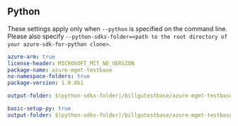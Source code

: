 ## Python

These settings apply only when `--python` is specified on the command line.
Please also specify `--python-sdks-folder=<path to the root directory of your azure-sdk-for-python clone>`.

``` yaml $(python)
azure-arm: true
license-header: MICROSOFT_MIT_NO_VERSION
package-name: azure-mgmt-testbase
no-namespace-folders: true
package-version: 1.0.0b1
```

``` yaml $(python-mode) == 'update'
output-folder: $(python-sdks-folder)/billgutestbase/azure-mgmt-testbase/azure/mgmt/testbase
```
``` yaml $(python-mode) == 'create'
basic-setup-py: true
output-folder: $(python-sdks-folder)/billgutestbase/azure-mgmt-testbase
```
